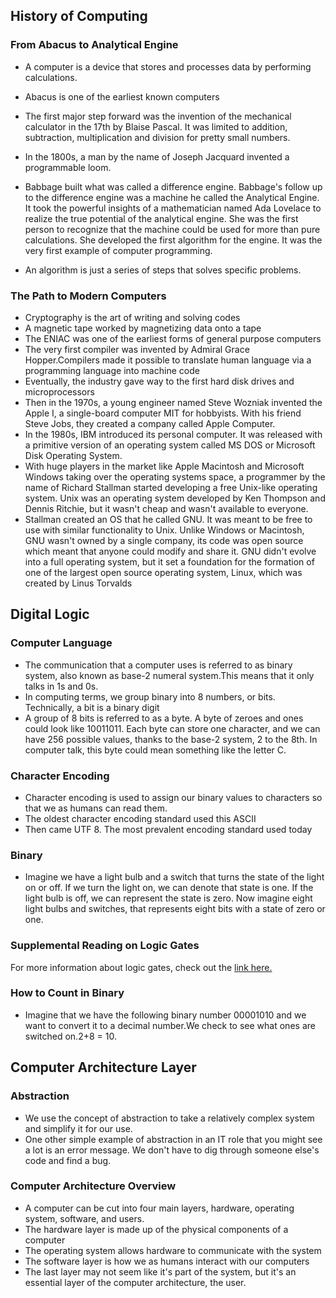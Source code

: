 ## History of Computing

### From Abacus to Analytical Engine
- A computer is a device that stores and processes data by performing calculations.

- Abacus is one of the earliest known computers

- The first major step forward was the invention of the mechanical calculator in the 17th by Blaise Pascal. It was limited to addition, subtraction, multiplication and division for pretty small numbers. 
- In the 1800s, a man by the name of Joseph Jacquard invented a programmable loom.
-  Babbage built what was called a difference engine. Babbage's follow up to the difference engine was a machine he called the Analytical Engine. It took the powerful insights of a mathematician named Ada Lovelace to realize the true potential of the analytical engine. She was the first person to recognize that the machine could be used for more than pure calculations. She developed the first algorithm for the engine. It was the very first example of computer programming. 
- An algorithm is just a series of steps that solves specific problems.


### The Path to Modern Computers
- Cryptography is the art of writing and solving codes
- A magnetic tape worked by magnetizing data onto a tape
- The ENIAC was one of the earliest forms of general purpose computers
- The very first compiler was invented by Admiral Grace Hopper.Compilers made it possible to translate human language via a programming language into machine code
- Eventually, the industry gave way to the first hard disk drives and microprocessors
- Then in the 1970s, a young engineer named Steve Wozniak invented the Apple I, a single-board computer MIT for hobbyists. With his friend Steve Jobs, they created a company called Apple Computer.
-  In the 1980s, IBM introduced its personal computer. It was released with a primitive version of an operating system called MS DOS or Microsoft Disk Operating System.
- With huge players in the market like Apple Macintosh and Microsoft Windows taking over the operating systems space, a programmer by the name of Richard Stallman started developing a free Unix-like operating system. Unix was an operating system developed by Ken Thompson and Dennis Ritchie, but it wasn't cheap and wasn't available to everyone.
- Stallman created an OS that he called GNU. It was meant to be free to use with similar functionality to Unix. Unlike Windows or Macintosh, GNU wasn't owned by a single company, its code was open source which meant that anyone could modify and share it. GNU didn't evolve into a full operating system, but it set a foundation for the formation of one of the largest open source operating system, Linux, which was created by Linus Torvalds

## Digital Logic
### Computer Language
- The communication that a computer uses is referred to as binary system, also known as base-2 numeral system.This means that it only talks in 1s and 0s.
- In computing terms, we group binary into 8 numbers, or bits. Technically, a bit is a binary digit
-  A group of 8 bits is referred to as a byte. A byte of zeroes and ones could look like 10011011. Each byte can store one character, and we can have 256 possible values, thanks to the base-2 system, 2 to the 8th. In computer talk, this byte could mean something like the letter C.

### Character Encoding
-  Character encoding is used to assign our binary values to characters so that we as humans can read them.
- The oldest character encoding standard used this ASCII
- Then came UTF 8. The most prevalent encoding standard used today

### Binary
- Imagine we have a light bulb and a switch that turns the state of the light on or off. If we turn the light on, we can denote that state is one. If the light bulb is off, we can represent the state is zero. Now imagine eight light bulbs and switches, that represents eight bits with a state of zero or one.

### Supplemental Reading on Logic Gates
For more information about logic gates, check out the [link here.](https://simple.wikipedia.org/wiki/Logic_gate)
### How to Count in Binary
- Imagine that we have the following binary number 00001010 and we want to convert it to a decimal number.We check to see what ones are switched on.2+8 = 10.

## Computer Architecture Layer
### Abstraction
- We use the concept of abstraction to take a relatively complex system and simplify it for our use.
- One other simple example of abstraction in an IT role that you might see a lot is an error message. We don't have to dig through someone else's code and find a bug.
### Computer Architecture Overview
-  A computer can be cut into four main layers, hardware, operating system, software, and users.
- The hardware layer is made up of the physical components of a computer
-  The operating system allows hardware to communicate with the system
-  The software layer is how we as humans interact with our computers
- The last layer may not seem like it's part of the system, but it's an essential layer of the computer architecture, the user.
